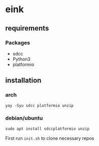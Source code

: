 # eink



## requirements

### Packages
* sdcc
* Python3
* platformio


## installation

### arch

```yay -Syu sdcc platformio unzip```

### debian/ubuntu

```sudo apt install sdccplatformio unzip```

First run ```init.sh``` to clone necessary repos